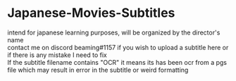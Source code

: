 # Japanese-Movies-Subtitles
intend for japanese learning purposes, will be organized by the director's name\
contact me on discord beaming#1157 if you wish to upload a subtitle here or if there is any mistake I need to fix\
If the subtitle filename contains "OCR" it means its has been ocr from a pgs file which may result in error in the subtitle or weird formatting
